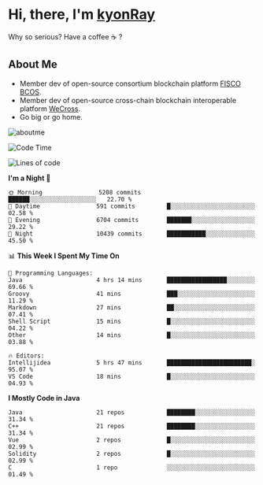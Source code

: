 # Hi, there, I'm [kyonRay](https://kyonRay.github.io)

Why so serious? Have a coffee ☕️ ?

## About Me

- Member dev of open-source consortium blockchain platform [FISCO BCOS](https://github.com/FISCO-BCOS).
- Member dev of open-source cross-chain blockchain interoperable platform [WeCross](https://github.com/WeBankBlockchain/WeCross).
- Go big or go home.

![aboutme](https://github-readme-stats.vercel.app/api?username=kyonRay&count_private=true&show_icons=true)

<!-- ![top-langs](https://github-readme-stats.vercel.app/api/top-langs/?username=kyonRay&layout=compact&hide=shell,html) -->

<!--START_SECTION:waka-->
![Code Time](http://img.shields.io/badge/Code%20Time-327%20hrs%2039%20mins-blue)

![Lines of code](https://img.shields.io/badge/From%20Hello%20World%20I%27ve%20Written-15.1%20million%20lines%20of%20code-blue)

**I'm a Night 🦉** 

```text
🌞 Morning                5208 commits        ██████░░░░░░░░░░░░░░░░░░░   22.70 % 
🌆 Daytime                591 commits         █░░░░░░░░░░░░░░░░░░░░░░░░   02.58 % 
🌃 Evening                6704 commits        ███████░░░░░░░░░░░░░░░░░░   29.22 % 
🌙 Night                  10439 commits       ███████████░░░░░░░░░░░░░░   45.50 % 
```


📊 **This Week I Spent My Time On** 

```text
💬 Programming Languages: 
Java                     4 hrs 14 mins       █████████████████░░░░░░░░   69.66 % 
Groovy                   41 mins             ███░░░░░░░░░░░░░░░░░░░░░░   11.29 % 
Markdown                 27 mins             ██░░░░░░░░░░░░░░░░░░░░░░░   07.41 % 
Shell Script             15 mins             █░░░░░░░░░░░░░░░░░░░░░░░░   04.22 % 
Other                    14 mins             █░░░░░░░░░░░░░░░░░░░░░░░░   03.88 % 

🔥 Editors: 
Intellijidea             5 hrs 47 mins       ████████████████████████░   95.07 % 
VS Code                  18 mins             █░░░░░░░░░░░░░░░░░░░░░░░░   04.93 % 
```

**I Mostly Code in Java** 

```text
Java                     21 repos            ████████░░░░░░░░░░░░░░░░░   31.34 % 
C++                      21 repos            ████████░░░░░░░░░░░░░░░░░   31.34 % 
Vue                      2 repos             █░░░░░░░░░░░░░░░░░░░░░░░░   02.99 % 
Solidity                 2 repos             █░░░░░░░░░░░░░░░░░░░░░░░░   02.99 % 
C                        1 repo              ░░░░░░░░░░░░░░░░░░░░░░░░░   01.49 % 
```




<!--END_SECTION:waka-->
